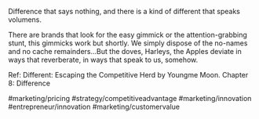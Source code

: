 Difference that says nothing, and there is a kind of different that speaks volumens.

There are brands that look for the easy gimmick or the attention-grabbing stunt, this gimmicks work but shortly. We simply dispose of the no-names and no cache remainders...But  the doves, Harleys, the Apples deviate in ways that reverberate, in ways that speak to us, somehow.

Ref: Different: Escaping the Competitive Herd by Youngme Moon. Chapter 8: Difference

#marketing/pricing #strategy/competitiveadvantage #marketing/innovation #entrepreneur/innovation #marketing/customervalue 